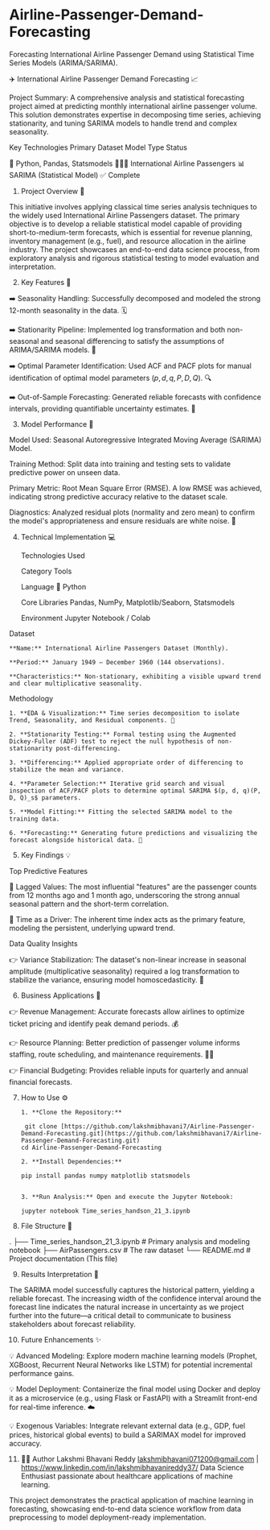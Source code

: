 # Airline-Passenger-Demand-Forecasting
Forecasting International Airline Passenger Demand using Statistical Time Series Models (ARIMA/SARIMA).

✈️ International Airline Passenger Demand Forecasting 📈

Project Summary: A comprehensive analysis and statistical forecasting project aimed at predicting monthly international airline passenger volume. This solution demonstrates expertise in decomposing time series, achieving stationarity, and tuning SARIMA models to handle trend and complex seasonality.


Key Technologies                      Primary Dataset                          Model Type                          Status

🐍 Python, Pandas, Statsmodels       🧑‍🤝‍🧑 International Airline Passengers      📊 SARIMA (Statistical Model)      ✅ Complete


1. Project Overview 🌟

This initiative involves applying classical time series analysis techniques to the widely used International Airline Passengers dataset. The primary objective is to develop a reliable statistical model capable of providing short-to-medium-term forecasts, which is essential for revenue planning, inventory management (e.g., fuel), and resource allocation in the airline industry. The project showcases an end-to-end data science process, from exploratory analysis and rigorous statistical testing to model evaluation and interpretation.

2. Key Features 🔑

➡️ Seasonality Handling: Successfully decomposed and modeled the strong 12-month seasonality in the data. 🗓️

➡️ Stationarity Pipeline: Implemented log transformation and both non-seasonal and seasonal differencing to satisfy the assumptions of ARIMA/SARIMA models. 🚧

➡️ Optimal Parameter Identification: Used ACF and PACF plots for manual identification of optimal model parameters ($p, d, q, P, D, Q$). 🔍

➡️ Out-of-Sample Forecasting: Generated reliable forecasts with confidence intervals, providing quantifiable uncertainty estimates. 🔮

3. Model Performance 🎯

Model Used: Seasonal Autoregressive Integrated Moving Average (SARIMA) Model.

Training Method: Split data into training and testing sets to validate predictive power on unseen data.

Primary Metric: Root Mean Square Error (RMSE). A low RMSE was achieved, indicating strong predictive accuracy relative to the dataset scale.

Diagnostics: Analyzed residual plots (normality and zero mean) to confirm the model's appropriateness and ensure residuals are white noise. 🧪

4. Technical Implementation 💻

     Technologies Used

     Category                        Tools

     Language                       🐍 Python

     Core Libraries                 Pandas, NumPy, Matplotlib/Seaborn, Statsmodels

     Environment                    Jupyter Notebook / Colab

Dataset

    **Name:** International Airline Passengers Dataset (Monthly).

    **Period:** January 1949 – December 1960 (144 observations).

    **Characteristics:** Non-stationary, exhibiting a visible upward trend and clear multiplicative seasonality.

Methodology

    1. **EDA & Visualization:** Time series decomposition to isolate Trend, Seasonality, and Residual components. 🧐

    2. **Stationarity Testing:** Formal testing using the Augmented Dickey-Fuller (ADF) test to reject the null hypothesis of non-stationarity post-differencing.

    3. **Differencing:** Applied appropriate order of differencing to stabilize the mean and variance.

    4. **Parameter Selection:** Iterative grid search and visual inspection of ACF/PACF plots to determine optimal SARIMA $(p, d, q)(P, D, Q)_s$ parameters.

    5. **Model Fitting:** Fitting the selected SARIMA model to the training data.

    6. **Forecasting:** Generating future predictions and visualizing the forecast alongside historical data. 🚀

5. Key Findings 💡

Top Predictive Features

🌟 Lagged Values: The most influential "features" are the passenger counts from 12 months ago and 1 month ago, underscoring the strong annual seasonal pattern and the short-term correlation.

🌟 Time as a Driver: The inherent time index acts as the primary feature, modeling the persistent, underlying upward trend.

Data Quality Insights

👉 Variance Stabilization: The dataset's non-linear increase in seasonal amplitude (multiplicative seasonality) required a log transformation to stabilize the variance, ensuring model homoscedasticity. 🧼

6. Business Applications 💼

👉 Revenue Management: Accurate forecasts allow airlines to optimize ticket pricing and identify peak demand periods. 💰

👉 Resource Planning: Better prediction of passenger volume informs staffing, route scheduling, and maintenance requirements. 🧑‍💻

👉 Financial Budgeting: Provides reliable inputs for quarterly and annual financial forecasts.

7. How to Use ⚙️

       1. **Clone the Repository:**

        git clone [https://github.com/lakshmibhavani7/Airline-Passenger-Demand-Forecasting.git](https://github.com/lakshmibhavani7/Airline-Passenger-Demand-Forecasting.git)
       cd Airline-Passenger-Demand-Forecasting

       2. **Install Dependencies:**

       pip install pandas numpy matplotlib statsmodels


       3. **Run Analysis:** Open and execute the Jupyter Notebook:

       jupyter notebook Time_series_handson_21_3.ipynb


8. File Structure 📂

.
├── Time_series_handson_21_3.ipynb  # Primary analysis and modeling notebook
├── AirPassengers.csv               # The raw dataset
└── README.md                       # Project documentation (This file)



9. Results Interpretation 📖

The SARIMA model successfully captures the historical pattern, yielding a reliable forecast. The increasing width of the confidence interval around the forecast line indicates the natural increase in uncertainty as we project further into the future—a critical detail to communicate to business stakeholders about forecast reliability.

10. Future Enhancements ✨

💡 Advanced Modeling: Explore modern machine learning models (Prophet, XGBoost, Recurrent Neural Networks like LSTM) for potential incremental performance gains.

💡 Model Deployment: Containerize the final model using Docker and deploy it as a microservice (e.g., using Flask or FastAPI) with a Streamlit front-end for real-time inference. ☁️

💡 Exogenous Variables: Integrate relevant external data (e.g., GDP, fuel prices, historical global events) to build a SARIMAX model for improved accuracy.

11. 👨‍💻 Author
Lakshmi Bhavani Reddy lakshmibhavani071200@gmail.com | https://www.linkedin.com/in/lakshmibhavanireddy37/
Data Science Enthusiast passionate about healthcare applications of machine learning.

This project demonstrates the practical application of machine learning in forecasting, showcasing end-to-end data science workflow from data preprocessing to model deployment-ready implementation.
